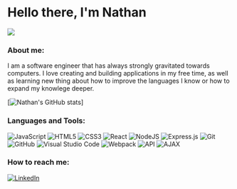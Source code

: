 <h1> Hello there, I'm Nathan</h1> 
<div>
  <img src="https://media.licdn.com/dms/image/D5616AQHsePDo43kKeQ/profile-displaybackgroundimage-shrink_350_1400/0/1678312813867?e=1690416000&v=beta&t=0tabM85mPnfTaT8o5-XgFo8isrFrV2E1s0oa1qqIllk">
</div>

### About me: 
I am a software engineer that has always strongly gravitated towards computers. I love creating and building applications in my free time, as well as learning new thing about how to improve the languages I know or how to expand my knowlege deeper.

[![Nathan's GitHub stats](https://github-readme-stats.vercel.app/api?username=Nathan-Chon&show_icons=true&theme=gruvbox)]

### Languages and Tools:
![JavaScript](https://img.shields.io/badge/javascript-%23323330.svg?style=for-the-badge&logo=javascript&logoColor=%23F7DF1E)
![HTML5](https://img.shields.io/badge/html5-%23E34F26.svg?style=for-the-badge&logo=html5&logoColor=white)
![CSS3](https://img.shields.io/badge/css3-%231572B6.svg?style=for-the-badge&logo=css3&logoColor=white)
![React](https://img.shields.io/badge/react-%2320232a.svg?style=for-the-badge&logo=react&logoColor=%2361DAFB)
![NodeJS](https://img.shields.io/badge/node.js-6DA55F?style=for-the-badge&logo=node.js&logoColor=white)
![Express.js](https://img.shields.io/badge/express.js-%23404d59.svg?style=for-the-badge&logo=express&logoColor=%2361DAFB)
![Git](https://img.shields.io/badge/git-%23F05033.svg?style=for-the-badge&logo=git&logoColor=white)
![GitHub](https://img.shields.io/badge/github-%23121011.svg?style=for-the-badge&logo=github&logoColor=white)
![Visual Studio Code](https://img.shields.io/badge/Visual%20Studio%20Code-0078d7.svg?style=for-the-badge&logo=visual-studio-code&logoColor=white)
![Webpack](https://img.shields.io/badge/webpack-%238DD6F9.svg?style=for-the-badge&logo=webpack&logoColor=black)
![API](https://img.shields.io/badge/API-F88900?style=for-the-badge&color=blue)
![AJAX](https://img.shields.io/badge/AJAX-F88900?style=for-the-badge&color=red)

### How to reach me:
<a href='https://www.linkedin.com/in/nathan-chon/'>![LinkedIn](https://img.shields.io/badge/linkedin-%230077B5.svg?style=for-the-badge&logo=linkedin&logoColor=white)</a>

<!--
**Nathan-Chon/Nathan-Chon** is a ✨ _special_ ✨ repository because its `README.md` (this file) appears on your GitHub profile.

Here are some ideas to get you started:

- 🔭 I’m currently working on ...
- 🌱 I’m currently learning ...
- 👯 I’m looking to collaborate on ...
- 🤔 I’m looking for help with ...
- 💬 Ask me about ...
- 📫 How to reach me: ...
- 😄 Pronouns: ...
- ⚡ Fun fact: ...
-->
